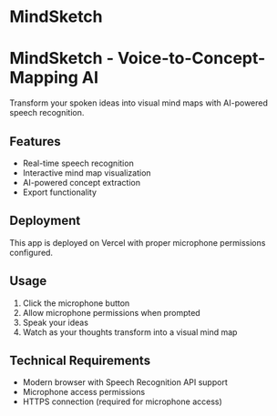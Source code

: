# MindSketch
# MindSketch - Voice-to-Concept-Mapping AI

Transform your spoken ideas into visual mind maps with AI-powered speech recognition.

## Features
- Real-time speech recognition
- Interactive mind map visualization
- AI-powered concept extraction
- Export functionality

## Deployment
This app is deployed on Vercel with proper microphone permissions configured.

## Usage
1. Click the microphone button
2. Allow microphone permissions when prompted
3. Speak your ideas
4. Watch as your thoughts transform into a visual mind map

## Technical Requirements
- Modern browser with Speech Recognition API support
- Microphone access permissions
- HTTPS connection (required for microphone access)
